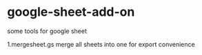 # google-sheet-add-on
some tools for google sheet

1.mergesheet.gs   merge all sheets into one for export convenience
